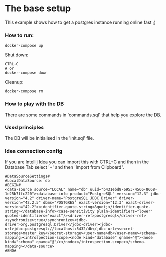 # The base setup
This example shows how to get a postgres instance running online fast ;)

### How to run:
```
docker-compose up
```
Shut down:
```
CTRL-C 
# or
docker-compose down
```
Cleanup:
```
docker-compose rm
```

### How to play with the DB
There are some commands in 'commands.sql' that help you explore the DB.

### Used principles
The DB will be initialised in the 'init.sql' file.

### Idea connection config 
If you are Intellij Idea you can import this with CTRL+C and then in the Database Tab select '+' and then 'Import from Clipboard".
```
#DataSourceSettings#
#LocalDataSource: db
#BEGIN#
<data-source source="LOCAL" name="db" uuid="b431ebd8-6953-4566-8668-1e25b7ffc220"><database-info product="PostgreSQL" version="12.3" jdbc-version="4.2" driver-name="PostgreSQL JDBC Driver" driver-version="42.2.5" dbms="POSTGRES" exact-version="12.3" exact-driver-version="42.2"><identifier-quote-string>&quot;</identifier-quote-string></database-info><case-sensitivity plain-identifiers="lower" quoted-identifiers="exact"/><driver-ref>postgresql</driver-ref><synchronize>true</synchronize><jdbc-driver>org.postgresql.Driver</jdbc-driver><jdbc-url>jdbc:postgresql://localhost:5432/db</jdbc-url><secret-storage>master_key</secret-storage><user-name>db</user-name><schema-mapping><introspection-scope><node kind="database" qname="@"><node kind="schema" qname="@"/></node></introspection-scope></schema-mapping></data-source>
#END#
```
